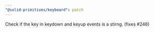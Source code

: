 ```yaml
---
"@solid-primitives/keyboard": patch
---
```


Check if the key in keydown and keyup events is a stirng. (fixes #246)
